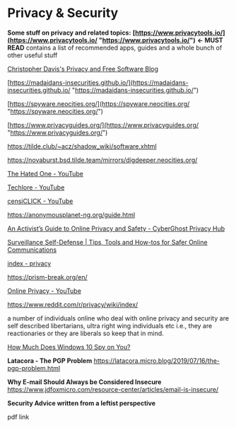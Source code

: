 # Privacy & Security

**Some stuff on privacy and related topics:** **[https://www.privacytools.io/](https://www.privacytools.io/ "https://www.privacytools.io/")** **<- MUST READ** contains a list of recommended apps, guides and a whole bunch of other useful stuff 

[Christopher Davis&#x27;s Privacy and Free Software Blog](https://brainblasted.gitlab.io/used-for-data/ "https://brainblasted.gitlab.io/used-for-data/") 

[https://madaidans-insecurities.github.io/](https://madaidans-insecurities.github.io/ "https://madaidans-insecurities.github.io/") 

[https://spyware.neocities.org/](https://spyware.neocities.org/ "https://spyware.neocities.org/") 

[https://www.privacyguides.org/](https://www.privacyguides.org/ "https://www.privacyguides.org/") 

https://tilde.club/~acz/shadow_wiki/software.xhtml 

https://novaburst.bsd.tilde.team/mirrors/digdeeper.neocities.org/ 

[The Hated One - YouTube](https://www.youtube.com/c/TheHatedOne "https://www.youtube.com/c/TheHatedOne") 

[Techlore - YouTube](https://www.youtube.com/c/Techlore "https://www.youtube.com/c/Techlore") 

[censiCLICK - YouTube](https://www.youtube.com/c/censiCLICK "https://www.youtube.com/c/censiCLICK") 

https://anonymousplanet-ng.org/guide.html 

[An Activist’s Guide to Online Privacy and Safety - CyberGhost Privacy Hub](https://www.cyberghostvpn.com/privacyhub/an-activists-guide-to-online-privacy-and-safety/ "https://www.cyberghostvpn.com/privacyhub/an-activists-guide-to-online-privacy-and-safety/") 

[Surveillance Self-Defense | Tips, Tools and How-tos for Safer Online Communications](https://ssd.eff.org/en#index "https://ssd.eff.org/en#index") 

[index - privacy](https://old.reddit.com/r/privacy/wiki/index "https://old.reddit.com/r/privacy/wiki/index") 

https://prism-break.org/en/ 

[Online Privacy - YouTube](https://www.youtube.com/playlist?list=PL3cu45aM3C2BwSi8Nj5aBWTrbjbHiXxQo "https://www.youtube.com/playlist?list=PL3cu45aM3C2BwSi8Nj5aBWTrbjbHiXxQo") 

https://www.reddit.com/r/privacy/wiki/index/

a number of individuals online who deal with online privacy and security are self described libertarians, ultra right wing individuals etc i.e., they are reactionaries or they are liberals so keep that in mind.

[How Much Does Windows 10 Spy on You?](https://www.groovypost.com/unplugged/how-much-does-windows-10-spy-on-you/ "https://www.groovypost.com/unplugged/how-much-does-windows-10-spy-on-you/") 

**Latacora - The PGP Problem** https://latacora.micro.blog/2019/07/16/the-pgp-problem.html 

**Why E-mail Should Always be Considered Insecure** https://www.jdfoxmicro.com/resource-center/articles/email-is-insecure/ 

**Security Advice written from a leftist perspective** 

pdf link
